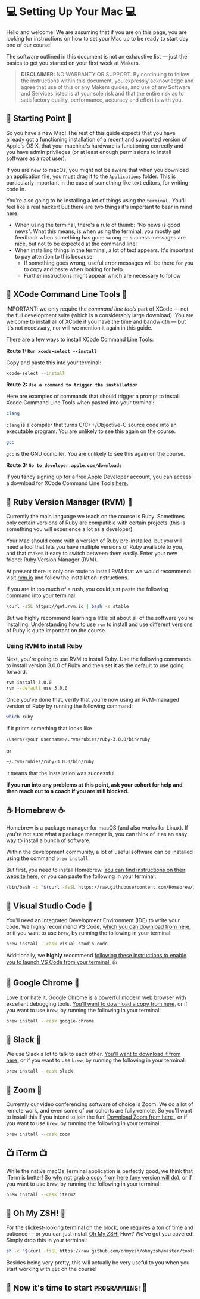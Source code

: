 # 💻 Setting Up Your Mac 💻

Hello and welcome! We are assuming that if you are on this page, you are looking for instructions on how to set your Mac up to be ready to start day one of our course!

The software outlined in this document is not an exhaustive list — just the basics to get you started on your first week at Makers.

> **DISCLAIMER:** NO WARRANTY OR SUPPORT. By continuing to follow the instructions within this document, you expressly acknowledge and agree that use of this or any Makers guides, and use of any Software and Services listed is at your sole risk and that the entire risk as to satisfactory quality, performance, accuracy and effort is with you.

## 🚦 Starting Point 🚦

So you have a new Mac! The rest of this guide expects that you have already got a functioning installation of a recent and supported version of Apple's OS X, that your machine's hardware is functioning correctly and you have admin privileges (or at least enough permissions to install software as a root user).

If you are new to macOs, you might not be aware that when you download an application file, you must drag it to the `Applications` folder. This is particularly important in the case of something like text editors, for writing code in.

You're also going to be installing a lot of things using the `terminal.` You'll feel like a real hacker! But there are two things it's important to bear in mind here:

* When using the terminal, there's a rule of thumb: "No news is good news". What this means, is when using the terminal, you mostly get feedback when something has gone wrong — success messages are nice, but not to be expected at the command line!
* When installing things in the terminal, a lot of text appears. It's important to pay attention to this because:
  * If something goes wrong, useful error messages will be there for you to copy and paste when looking for help
  * Further instructions might appear which are necessary to follow

## 🧰 XCode Command Line Tools 🧰

IMPORTANT: we only require the _command line tools_ part of XCode — not the full development suite (which is a considerably large download). You are welcome to install all of XCode if you have the time and bandwidth — but it's not necessary, nor will we mention it again in this guide.

There are a few ways to install XCode Command Line Tools:

**Route 1: `Run xcode-select --install`**

Copy and paste this into your terminal:

```bash
xcode-select --install
```

**Route 2: `Use a command to trigger the installation`**

Here are examples of commands that should trigger a prompt to install Xcode Command Line Tools when pasted into your terminal:

```bash
clang
```
`clang` is a compiler that turns C/C++/Objective-C source code into an executable program. You are unlikely to see this again on the course.

```bash
gcc
```
`gcc` is the GNU compiler. You are unlikely to see this again on the course.

**Route 3: `Go to developer.apple.com/downloads`**

If you fancy signing up for a free Apple Developer account, you can access a download for XCode Command Line Tools [here.](https://developer.apple.com/downloads/)

## 💎 Ruby Version Manager (RVM) 💎

Currently the main language we teach on the course is Ruby. Sometimes only certain versions of Ruby are compatible with certain projects (this is something you will experience a lot as a developer).

Your Mac should come with a version of Ruby pre-installed, but you will need a tool that lets you have multiple versions of Ruby available to you, and that makes it easy to switch between them easily. Enter your new friend: Ruby Version Manager (RVM).

At present there is only one route to install RVM that we would recommend: visit [rvm.io](https://rvm.io) and follow the installation instructions.

If you are in too much of a rush, you could just paste the following command into your terminal:

```bash
\curl -sSL https://get.rvm.io | bash -s stable
```

But we highly recommend learning a little bit about all of the software you're installing. Understanding how to use `rvm` to install and use different versions of Ruby is quite important on the course.

### Using RVM to install Ruby

Next, you're going to use RVM to install Ruby.
Use the following commands to install version 3.0.0 of Ruby and then set it as the default to use going forward.

```bash
rvm install 3.0.0
rvm --default use 3.0.0
```

Once you've done that, verify that you’re now using an RVM-managed version of Ruby by running the following command:

```bash
which ruby
```

If it prints something that looks like

```bash
/Users/<your username>/.rvm/rubies/ruby-3.0.0/bin/ruby
```

or

```bash
~/.rvm/rubies/ruby-3.0.0/bin/ruby
```

it means that the installation was successful.

**If you run into any problems at this point, ask your cohort for help and then reach out to a coach if you are still blocked.**

## ☕ Homebrew ☕

Homebrew is a package manager for macOS (and also works for Linux). If you're not sure what a package manager is, you can think of it as an easy way to install a bunch of software.

Within the development community, a lot of useful software can be installed using the command `brew install`.

But first, you need to install Homebrew. [You can find instructions on their website here,](https://brew.sh/) or you can paste the following in your terminal:

```bash
/bin/bash -c "$(curl -fsSL https://raw.githubusercontent.com/Homebrew/install/HEAD/install.sh)"
```

## 🎨 Visual Studio Code 🎨

You'll need an Integrated Development Environment (IDE) to write your code. We highly recommend VS Code, [which you can download from here,](https://code.visualstudio.com/download) or if you want to use `brew`, by running the following in your terminal:

```bash
brew install --cask visual-studio-code
```

Additionally, we **highly** recommend [following these instructions to enable you to launch VS Code from your terminal.](https://code.visualstudio.com/docs/setup/mac#_launching-from-the-command-line) 👍

## 🤖 Google Chrome 🤖

Love it or hate it, Google Chrome is a powerful modern web browser with excellent debugging tools. [You'll want to download a copy from here,](https://www.google.com/chrome/) or if you want to use `brew`, by running the following in your terminal:

```bash
brew install --cask google-chrome
```

## 💬 Slack 💬

We use Slack a lot to talk to each other. [You'll want to download it from here,](https://slack.com/intl/en-gb/downloads/mac) or if you want to use `brew`, by running the following in your terminal:

```bash
brew install --cask slack
```

## 🎥 Zoom 🎥

Currently our video conferencing software of choice is Zoom. We do a lot of remote work, and even some of our cohorts are fully-remote. So you'll want to install this if you intend to join the fun! [Download Zoom from here,](https://zoom.us/download), or if you want to use `brew`, by running the following in your terminal:

```bash
brew install --cask zoom
```

## 📺 iTerm 📺

While the native macOs Terminal application is perfectly good, we think that iTerm is better! [So why not grab a copy from here (any version will do),](https://iterm2.com/downloads.html) or if you want to use `brew`, by running the following in your terminal:

```bash
brew install --cask iterm2
```

## 🌈 Oh My ZSH! 🌈

For the slickest-looking terminal on the block, one requires a ton of time and patience — or you can just install [Oh My ZSH!](https://ohmyz.sh/) How? We've got you covered! Simply drop this in your terminal:

```bash
sh -c "$(curl -fsSL https://raw.github.com/ohmyzsh/ohmyzsh/master/tools/install.sh)"
```

Besides being very pretty, this will actually be very useful to you when you start working with `git` on the course!

## 👾️ Now it's time to start `PROGRAMMING!`👾️
